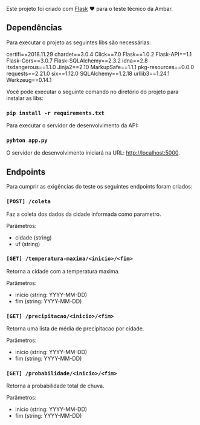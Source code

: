 Este projeto foi criado com [Flask](http://flask.pocoo.org/) :heart: para o teste técnico da Ambar.

## Dependências

Para executar o projeto as seguintes libs são necessárias:

certifi==2018.11.29
chardet==3.0.4
Click==7.0
Flask==1.0.2
Flask-API==1.1
Flask-Cors==3.0.7
Flask-SQLAlchemy==2.3.2
idna==2.8
itsdangerous==1.1.0
Jinja2==2.10
MarkupSafe==1.1.1
pkg-resources==0.0.0
requests==2.21.0
six==1.12.0
SQLAlchemy==1.2.18
urllib3==1.24.1
Werkzeug==0.14.1

Você pode executar o seguinte comando no diretório do projeto para instalar as libs:

### `pip install -r requirements.txt`

Para executar o servidor de desenvolvimento da API:

### `pyhton app.py`

O servidor de desenvolvimento iniciará na URL: [http://localhost:5000](http://localhost:5000).

## Endpoints

Para cumprir as exigências do teste os seguintes endpoints foram criados:

### `[POST] /coleta`
Faz a coleta dos dados da cidade informada como parametro.

Parâmetros:

- cidade (string)
- uf (string)

### `[GET] /temperatura-maxima/<inicio>/<fim>`
Retorna a cidade com a temperatura maxima.

Parâmetros:

- inicio (string: YYYY-MM-DD)
- fim (string: YYYY-MM-DD)

### `[GET] /precipitacao/<inicio>/<fim>`
Retorna uma lista de média de precipitacao por cidade.

Parâmetros:

- inicio (string: YYYY-MM-DD)
- fim (string: YYYY-MM-DD)

### `[GET] /probabilidade/<inicio>/<fim>`
Retorna a probabilidade total de chuva.

Parâmetros:

- inicio (string: YYYY-MM-DD)
- fim (string: YYYY-MM-DD)
